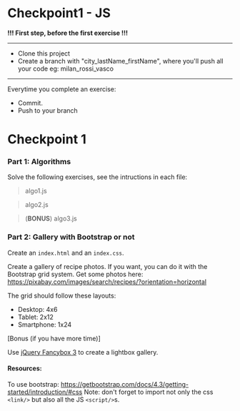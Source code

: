 # Checkpoint1 - JS

**!!! First step, before the first exercise !!!** 

______ 

* Clone this project 
* Create a branch with "city_lastName_firstName", where you'll push all your code
eg: milan_rossi_vasco 

______ 


Everytime you complete an exercise: 

* Commit.
* Push to your branch

# Checkpoint 1

### Part 1: Algorithms

Solve the following exercises, see the intructions in each file: 

> algo1.js

> algo2.js

> (**BONUS**) algo3.js

### Part 2: Gallery with Bootstrap or not

Create an `index.html` and an `index.css`. 

Create a gallery of recipe photos. If you want, you can do it with the Bootstrap grid system. 
Get some photos here: https://pixabay.com/images/search/recipes/?orientation=horizontal 

The grid should follow these layouts: 
* Desktop: 4x6
* Tablet: 2x12
* Smartphone: 1x24

[Bonus (if you have more time)]

Use [jQuery Fancybox 3](http://fancyapps.com/fancybox/3/) to create a lightbox gallery. 

#### Resources:
To use bootstrap:
https://getbootstrap.com/docs/4.3/getting-started/introduction/#css
Note: don't forget to import not only the css `<link/>` but also all the JS `<script/>`s. 
